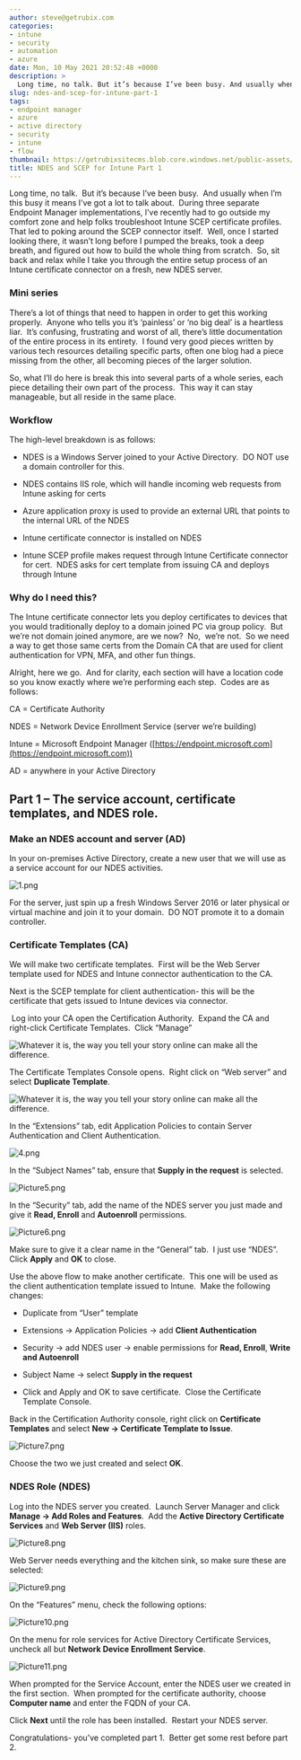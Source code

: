 ```yaml
---
author: steve@getrubix.com
categories:
- intune
- security
- automation
- azure
date: Mon, 10 May 2021 20:52:48 +0000
description: >
  Long time, no talk. But it’s because I’ve been busy. And usually when I’m this busy it means I’ve got a lot to talk about. During three separate Endpoint Manager implementations, I’ve recently had to go outside my comfort zone and help folks troubleshoot Intune SCEP certificate profiles.
slug: ndes-and-scep-for-intune-part-1
tags:
- endpoint manager
- azure
- active directory
- security
- intune
- flow
thumbnail: https://getrubixsitecms.blob.core.windows.net/public-assets/content/v1/logo512.png
title: NDES and SCEP for Intune Part 1
---
```


Long time, no talk.  But it’s because I’ve been busy.  And usually when I’m this busy it means I’ve got a lot to talk about.  During three separate Endpoint Manager implementations, I’ve recently had to go outside my comfort zone and help folks troubleshoot Intune SCEP certificate profiles.  That led to poking around the SCEP connector itself.  Well, once I started looking there, it wasn’t long before I pumped the breaks, took a deep breath, and figured out how to build the whole thing from scratch.  So, sit back and relax while I take you through the entire setup process of an Intune certificate connector on a fresh, new NDES server.

### **Mini series**

There’s a lot of things that need to happen in order to get this working properly.  Anyone who tells you it’s ‘painless’ or ‘no big deal’ is a heartless liar.  It’s confusing, frustrating and worst of all, there’s little documentation of the entire process in its entirety.  I found very good pieces written by various tech resources detailing specific parts, often one blog had a piece missing from the other, all becoming pieces of the larger solution.

So, what I’ll do here is break this into several parts of a whole series, each piece detailing their own part of the process.  This way it can stay manageable, but all reside in the same place.

### **Workflow**

The high-level breakdown is as follows:

-   NDES is a Windows Server joined to your Active Directory.  DO NOT use a domain controller for this.
    
-   NDES contains IIS role, which will handle incoming web requests from Intune asking for certs
    
-   Azure application proxy is used to provide an external URL that points to the internal URL of the NDES
    
-   Intune certificate connector is installed on NDES
    
-   Intune SCEP profile makes request through Intune Certificate connector for cert.  NDES asks for cert template from issuing CA and deploys through Intune
    

### **Why do I need this?**

The Intune certificate connector lets you deploy certificates to devices that you would traditionally deploy to a domain joined PC via group policy.  But we’re not domain joined anymore, are we now?  No,  we’re not.  So we need a way to get those same certs from the Domain CA that are used for client authentication for VPN, MFA, and other fun things.

Alright, here we go.  And for clarity, each section will have a location code so you know exactly where we’re performing each step.  Codes are as follows:

CA = Certificate Authority

NDES = Network Device Enrollment Service (server we’re building)

Intune = Microsoft Endpoint Manager ([https://endpoint.microsoft.com](https://endpoint.microsoft.com))

AD = anywhere in your Active Directory 

**Part 1 – The service account, certificate templates, and NDES role.**
-----------------------------------------------------------------------

### **Make an NDES account and server (AD)**

In your on-premises Active Directory, create a new user that we will use as a service account for our NDES activities. 

![1.png](https://getrubixsitecms.blob.core.windows.net/public-assets/content/v1/5dd365a31aa1fd743bc30b8e/1620679404895-51WR7LL9HJ3INX3UMCKC/1.png)

For the server, just spin up a fresh Windows Server 2016 or later physical or virtual machine and join it to your domain.  DO NOT promote it to a domain controller.

### **Certificate Templates (CA)**

We will make two certificate templates.  First will be the Web Server template used for NDES and Intune connector authentication to the CA.

Next is the SCEP template for client authentication- this will be the certificate that gets issued to Intune devices via connector.

 Log into your CA open the Certification Authority.  Expand the CA and right-click Certificate Templates.  Click “Manage”

![Whatever it is, the way you tell your story online can make all the difference.](https://getrubixsitecms.blob.core.windows.net/public-assets/content/v1/5dd365a31aa1fd743bc30b8e/1620679578521-PVSR27LPCQF6BDAZI2JK/2.png)

The Certificate Templates Console opens.  Right click on “Web server” and select **Duplicate Template**. 

![Whatever it is, the way you tell your story online can make all the difference.](https://getrubixsitecms.blob.core.windows.net/public-assets/content/v1/5dd365a31aa1fd743bc30b8e/1620679599831-FYOAFIGZTDFTG69UNKM6/3.png)

In the “Extensions” tab, edit Application Policies to contain Server Authentication and Client Authentication.

![4.png](https://getrubixsitecms.blob.core.windows.net/public-assets/content/v1/5dd365a31aa1fd743bc30b8e/1620679644650-E9LVHMA1CU2ZZXRGY941/4.png)

In the “Subject Names” tab, ensure that **Supply in the request** is selected.

![Picture5.png](https://getrubixsitecms.blob.core.windows.net/public-assets/content/v1/5dd365a31aa1fd743bc30b8e/1620679665286-TB5ZEBZ91C7O3TDDKD1I/Picture5.png)

In the “Security” tab, add the name of the NDES server you just made and give it **Read, Enroll** and **Autoenroll** permissions.

![Picture6.png](https://getrubixsitecms.blob.core.windows.net/public-assets/content/v1/5dd365a31aa1fd743bc30b8e/1620679731146-4V15VCR5O0415LRUF280/Picture6.png)

Make sure to give it a clear name in the “General” tab.  I just use “NDES”.  Click **Apply** and **OK** to close.

Use the above flow to make another certificate.  This one will be used as the client authentication template issued to Intune.  Make the following changes:

-   Duplicate from “User” template
    
-   Extensions -> Application Policies -> add **Client Authentication**
    
-   Security -> add NDES user -> enable permissions for **Read, Enroll**, **Write and Autoenroll**
    
-   Subject Name -> select **Supply in the request**
    
-   Click and Apply and OK to save certificate.  Close the Certificate Template Console.
    

Back in the Certification Authority console, right click on **Certificate Templates** and select **New -> Certificate Template to Issue**.

![Picture7.png](https://getrubixsitecms.blob.core.windows.net/public-assets/content/v1/5dd365a31aa1fd743bc30b8e/1620679757930-N6I4J7017EXQ6C4M44G0/Picture7.png)

Choose the two we just created and select **OK**.

### **NDES Role (NDES)**

Log into the NDES server you created.  Launch Server Manager and click **Manage -> Add Roles and Features**.  Add the **Active Directory Certificate Services** and **Web Server (IIS)** roles. 

![Picture8.png](https://getrubixsitecms.blob.core.windows.net/public-assets/content/v1/5dd365a31aa1fd743bc30b8e/1620679812712-IU1UD3FUFK5XYE1ZXDZH/Picture8.png)

Web Server needs everything and the kitchen sink, so make sure these are selected:

![Picture9.png](https://getrubixsitecms.blob.core.windows.net/public-assets/content/v1/5dd365a31aa1fd743bc30b8e/1620679841919-G4JAM8L0MVH7EMDZRRI8/Picture9.png)

On the “Features” menu, check the following options:

![Picture10.png](https://getrubixsitecms.blob.core.windows.net/public-assets/content/v1/5dd365a31aa1fd743bc30b8e/1620679867119-MKM39ZH8I890033RXVB0/Picture10.png)

On the menu for role services for Active Directory Certificate Services, uncheck all but **Network Device Enrollment Service**.

![Picture11.png](https://getrubixsitecms.blob.core.windows.net/public-assets/content/v1/5dd365a31aa1fd743bc30b8e/1620679891567-4CM2KRGHQ2DDYQX1U4XO/Picture11.png)

When prompted for the Service Account, enter the NDES user we created in the first section.  When prompted for the certificate authority, choose **Computer name** and enter the FQDN of your CA.

Click **Next** until the role has been installed.  Restart your NDES server.

Congratulations- you’ve completed part 1.  Better get some rest before part 2.